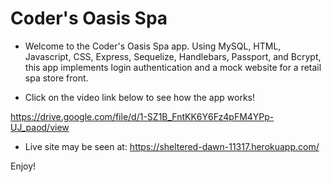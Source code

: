 # Coder's Oasis Spa

* Welcome to the Coder's Oasis Spa app. Using MySQL, HTML, Javascript, CSS, Express, Sequelize, Handlebars, Passport, and Bcrypt, this app implements login authentication and a mock website for a retail spa store front.

* Click on the video link below to see how the app works!

https://drive.google.com/file/d/1-SZ1B_FntKK6Y6Fz4pFM4YPp-UJ_paod/view


* Live site may be seen at: https://sheltered-dawn-11317.herokuapp.com/

Enjoy!
